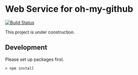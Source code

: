 # Web Service for oh-my-github

[![Build Status](https://travis-ci.org/oh-my-github/web-service.svg?branch=develop)](https://travis-ci.org/oh-my-github/web-service)

This project is under construction.

## Development

Please set up packages first.

```console
> npm install
```
